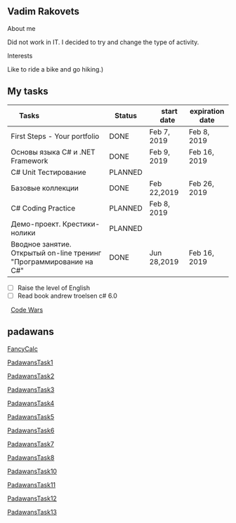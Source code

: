 ## Vadim Rakovets


About me

Did not work in IT. I decided to try and change the type of activity.

Interests

Like to ride a bike and go hiking.)


## My tasks 

Tasks &nbsp; &nbsp; &nbsp;  &nbsp; &nbsp; &nbsp; &nbsp; &nbsp; &nbsp;&nbsp; &nbsp; &nbsp; &nbsp; &nbsp; &nbsp; | Status |&nbsp; &nbsp; &nbsp; start &nbsp; &nbsp; &nbsp; date &nbsp; | expiration date
-------|-------------------|----|----  
First Steps - Your portfolio | DONE | Feb 7, 2019 | Feb 8, 2019 
Основы языка C# и .NET Framework | DONE | Feb 9, 2019 | Feb 16, 2019 
C# Unit Тестирование | PLANNED |  | 
Базовые коллекции  | DONE | Feb 22,2019 | Feb 26, 2019 
C# Coding Practice | PLANNED | Feb 8, 2019 | 
Демо-проект. Крестики-нолики | PLANNED |  | 
Вводное занятие. Открытый on-line тренинг "Программирование на C#" | DONE | Jun 28,2019 | Feb 16, 2019 

- [ ] Raise the level of English
- [ ] Read book andrew troelsen c# 6.0

&nbsp; 
[Code Wars]( https://www.codewars.com/users/Vadim%20Rakovets)
&nbsp; 



## padawans

[FancyCalc ](https://github.com/Vadimvr/FancyCalc)

[PadawansTask1 ](https://github.com/Vadimvr/PadawansTask1)

[PadawansTask2 ](https://github.com/Vadimvr/PadawansTask2)

[PadawansTask3 ](https://github.com/Vadimvr/PadawansTask3)

[PadawansTask4 ](https://github.com/Vadimvr/PadawansTask4)

[PadawansTask5 ](https://github.com/Vadimvr/PadawansTask5)

[PadawansTask6 ](https://github.com/Vadimvr/PadawansTask6)

[PadawansTask7 ](https://github.com/Vadimvr/PadawansTask7)

[PadawansTask8 ](https://github.com/Vadimvr/PadawansTask8)

[PadawansTask10](https://github.com/Vadimvr/PadawansTask10)

[PadawansTask11](https://github.com/Vadimvr/PadawansTask11)

[PadawansTask12](https://github.com/Vadimvr/PadawansTask12)

[PadawansTask13](https://github.com/Vadimvr/PadawansTask13)
